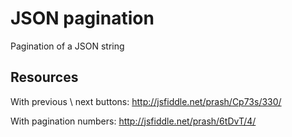 JSON pagination
=======================

Pagination of a JSON string

Resources
-----------------------

With previous \ next buttons: http://jsfiddle.net/prash/Cp73s/330/

With pagination numbers: http://jsfiddle.net/prash/6tDvT/4/
